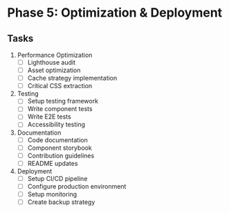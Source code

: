 # Phase 5: Optimization & Deployment

## Tasks

1. Performance Optimization
   - [ ] Lighthouse audit
   - [ ] Asset optimization
   - [ ] Cache strategy implementation
   - [ ] Critical CSS extraction

2. Testing
   - [ ] Setup testing framework
   - [ ] Write component tests
   - [ ] Write E2E tests
   - [ ] Accessibility testing

3. Documentation
   - [ ] Code documentation
   - [ ] Component storybook
   - [ ] Contribution guidelines
   - [ ] README updates

4. Deployment
   - [ ] Setup CI/CD pipeline
   - [ ] Configure production environment
   - [ ] Setup monitoring
   - [ ] Create backup strategy 